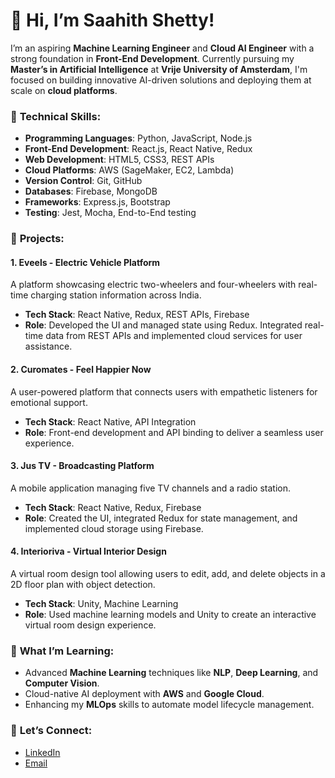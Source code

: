 # 👋 Hi, I’m **Saahith Shetty**!

I’m an aspiring **Machine Learning Engineer** and **Cloud AI Engineer** with a strong foundation in **Front-End Development**. Currently pursuing my **Master’s in Artificial Intelligence** at **Vrije University of Amsterdam**, I'm focused on building innovative AI-driven solutions and deploying them at scale on **cloud platforms**.

### 🔧 **Technical Skills**:
- **Programming Languages**: Python, JavaScript, Node.js
- **Front-End Development**: React.js, React Native, Redux
- **Web Development**: HTML5, CSS3, REST APIs
- **Cloud Platforms**: AWS (SageMaker, EC2, Lambda)
- **Version Control**: Git, GitHub
- **Databases**: Firebase, MongoDB
- **Frameworks**: Express.js, Bootstrap
- **Testing**: Jest, Mocha, End-to-End testing

### 🚀 **Projects**:

#### **1. Eveels - Electric Vehicle Platform**  
A platform showcasing electric two-wheelers and four-wheelers with real-time charging station information across India.  
- **Tech Stack**: React Native, Redux, REST APIs, Firebase  
- **Role**: Developed the UI and managed state using Redux. Integrated real-time data from REST APIs and implemented cloud services for user assistance.

#### **2. Curomates - Feel Happier Now**  
A user-powered platform that connects users with empathetic listeners for emotional support.  
- **Tech Stack**: React Native, API Integration  
- **Role**: Front-end development and API binding to deliver a seamless user experience.

#### **3. Jus TV - Broadcasting Platform**  
A mobile application managing five TV channels and a radio station.  
- **Tech Stack**: React Native, Redux, Firebase  
- **Role**: Created the UI, integrated Redux for state management, and implemented cloud storage using Firebase.

#### **4. Interioriva - Virtual Interior Design**  
A virtual room design tool allowing users to edit, add, and delete objects in a 2D floor plan with object detection.  
- **Tech Stack**: Unity, Machine Learning  
- **Role**: Used machine learning models and Unity to create an interactive virtual room design experience.

### 🌱 **What I’m Learning**:
- Advanced **Machine Learning** techniques like **NLP**, **Deep Learning**, and **Computer Vision**.
- Cloud-native AI deployment with **AWS** and **Google Cloud**.
- Enhancing my **MLOps** skills to automate model lifecycle management.

### 👥 **Let’s Connect**:
- [LinkedIn](#https://www.linkedin.com/in/saahith-shetty-5543291ab/)
- [Email](mailto:shettysaahith123@gmail.com)
